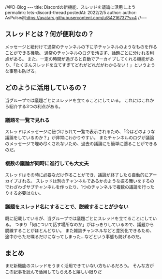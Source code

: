 //@D-Blog ---
title: Discordの新機能、スレッドを議論に活用しよう
permalink: lets-discord-thread
postedAt: 2022/2/5
author:
author: AsPulse@https://avatars.githubusercontent.com/u/84216737?v=4
//---

## スレッドとは？何が便利なの？
メッセージと紐付けて通常のチャンネルの下に子チャンネルのようなものを作ることができる機能。
通常のチャンネルのログを汚さず、話題ごとに分けれる利点がある。
また、一定の時間が過ぎると自動でアーカイブしてくれる機能があり、「たくさんスレッドを立てすぎてどれがどれだがわからない！」というような事態も防げる。

## どのように活用しているの？
当グループでは議題ごとにスレッドを立てることにしている。
これにはこれから紹介する3つの利点がある。

### 議題を一覧で見れる
スレッドはメッセージに紐づけられて一覧で表示されるため、「今はどのような議論をしているのか？」が非常にわかりやすい。
またチャンネルのログが議論のメッセージで埋め尽くされないため、過去の議論にも簡単に遡ることができるのだ。

### 複数の議論が同時に進行しても大丈夫
スレッドはその時に必要なだけ作ることができ、議論が終了したら自動的にアーカイブされる。
スレッドは別のチャンネルであるかのような振る舞いをするのでわざわざサブチャンネルを作ったり、1つのチャンネルで複数の議論を行ったりする必要はない。

### 議題をスレッド名にすることで、脱線することが少ない
既に記載しているが、当グループでは議題ごとにスレッドを立てることにしている。
つまり「何について話す場所なのか」がはっきりしているので、議題から脱線することがほとんどない。
また雑談チャンネルなどと差別化できるため、途中からただ喋るだけになってしまった...などという事態も防げるのだ。

## まとめ
まだ新機能のスレッドをうまく活用できていない方もいるだろう。
そんな方がこの記事を読んで活用してもらえると嬉しい限りだ
